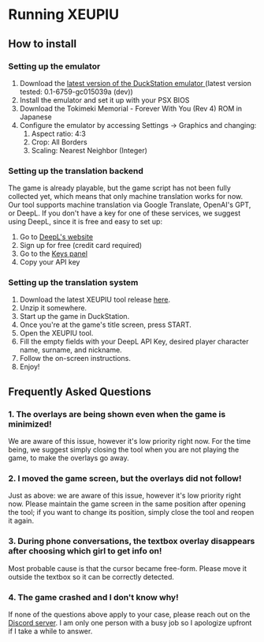 # Running XEUPIU

## How to install

### Setting up the emulator

1. Download the [latest version of the DuckStation emulator ](https://www.duckstation.org/)(latest version tested: 0.1-6759-gc015039a (dev))
2. Install the emulator and set it up with your PSX BIOS
3. Download the Tokimeki Memorial - Forever With You (Rev 4) ROM in Japanese
4. Configure the emulator by accessing Settings -> Graphics and changing:
	1. Aspect ratio: 4:3
	2. Crop: All Borders
	3. Scaling: Nearest Neighbor (Integer)

### Setting up the translation backend

The game is already playable, but the game script has not been fully collected yet, which means that only machine translation works for now. Our tool supports machine translation via Google Translate, OpenAI's GPT, or DeepL. If you don't have a key for one of these services, we suggest using DeepL, since it is free and easy to set up:

1. Go to [DeepL's website](https://www.deepl.com/en/pro-api?cta=header-pro-api)
2. Sign up for free (credit card required)
3. Go to the [Keys panel](https://www.deepl.com/your-account/keys)
4. Copy your API key

### Setting up the translation system

1. Download the latest XEUPIU tool release [here](https://github.com/vgarciasc/xeupiu).
2. Unzip it somewhere.
3. Start up the game in DuckStation.
4. Once you're at the game's title screen, press START.
5. Open the XEUPIU tool.
6. Fill the empty fields with your DeepL API Key, desired player character name, surname, and nickname.
7. Follow the on-screen instructions.
8. Enjoy!

## Frequently Asked Questions

### 1. The overlays are being shown even when the game is minimized!

We are aware of this issue, however it's low priority right now. For the time being, we suggest simply closing the tool when you are not playing the game, to make the overlays go away.

### 2. I moved the game screen, but the overlays did not follow!

Just as above: we are aware of this issue, however it's low priority right now. Please maintain the game screen in the same position after opening the tool; if you want to change its position, simply close the tool and reopen it again.

### 3. During phone conversations, the textbox overlay disappears after choosing which girl to get info on!

Most probable cause is that the cursor became free-form. Please move it outside the textbox so it can be correctly detected.

### 4. The game crashed and I don't know why!

If none of the questions above apply to your case, please reach out on the [Discord server](https://discord.gg/QzYTyPQn). I am only one person with a busy job so I apologize upfront if I take a while to answer.
